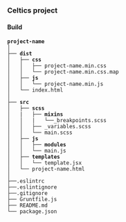 ### Celtics project

#### Build

<pre><code><strong>project-name</strong>
│
├── <strong>dist</strong>
│   ├── <strong>css</strong>
│   │   ├── project-name.min.css
│   │   └── project-name.min.css.map
│   ├── <strong>js</strong>
│   │   └── project-name.min.js
│   └── index.html
│
├── <strong>src</strong>
│   ├── <strong>scss</strong>
│   |   ├── <strong>mixins</strong>
│   │   |   └──_breakpoints.scss
│   │   ├── _variables.scss
│   │   └── main.scss
│   ├── <strong>js</strong>
│   │   ├── <strong>modules</strong>
│   │   └── main.js
│   ├── <strong>templates</strong>
│   │   └── template.jsx
│   └── project-name.html
│ 
├──.eslintrc
├──.eslintignore
├──.gitignore
├── Gruntfile.js
├── README.md
└── package.json

</code></pre>
